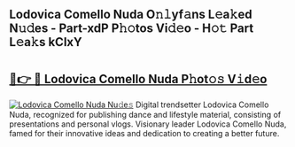 ## Lodovica Comello Nuda O𝚗𝚕yf𝚊ns L𝚎a𝚔ed N𝚞𝚍es - Part-xdP P𝚑𝚘tos Vi𝚍𝚎o - H𝚘𝚝 Part L𝚎a𝚔s kClxY

# <h2><a href="http://kf5edh.oniu.top/?m=Lodovica+Comello+Nuda">🔗👉 🔴 Lodovica Comello Nuda P𝚑ot𝚘𝚜 V𝚒d𝚎o</a></h2>

[![Lodovica Comello Nuda Nu𝚍e𝚜](https://i.imgur.com/0qMVB7G.gif)](http://kf5edh.oniu.top/?m=Lodovica+Comello+Nuda)
Digital trendsetter Lodovica Comello Nuda, recognized for publishing dance and lifestyle material, consisting of presentations and personal vlogs. Visionary leader Lodovica Comello Nuda, famed for their innovative ideas and dedication to creating a better future.  
